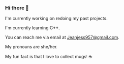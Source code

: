 ### Hi there 👋

I'm currently working on redoing my past projects.

I'm currently learning C++.

You can reach me via email at Jeanjess957@gmail.com.

My pronouns are she/her.

My fun fact is that I love to collect mugs! ☕


